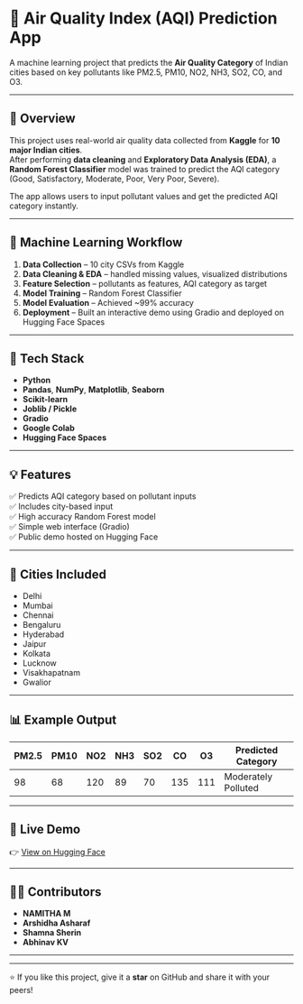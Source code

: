 # 🌿 Air Quality Index (AQI) Prediction App

A machine learning project that predicts the **Air Quality Category** of Indian cities based on key pollutants like PM2.5, PM10, NO2, NH3, SO2, CO, and O3.

---

## 🚀 Overview

This project uses real-world air quality data collected from **Kaggle** for **10 major Indian cities**.  
After performing **data cleaning** and **Exploratory Data Analysis (EDA)**, a **Random Forest Classifier** model was trained to predict the AQI category (Good, Satisfactory, Moderate, Poor, Very Poor, Severe).

The app allows users to input pollutant values and get the predicted AQI category instantly.

---

## 🧠 Machine Learning Workflow

1. **Data Collection** – 10 city CSVs from Kaggle  
2. **Data Cleaning & EDA** – handled missing values, visualized distributions  
3. **Feature Selection** – pollutants as features, AQI category as target  
4. **Model Training** – Random Forest Classifier  
5. **Model Evaluation** – Achieved ~99% accuracy  
6. **Deployment** – Built an interactive demo using Gradio and deployed on Hugging Face Spaces  

---

## 🧰 Tech Stack

- **Python**
- **Pandas**, **NumPy**, **Matplotlib**, **Seaborn**
- **Scikit-learn**
- **Joblib / Pickle**
- **Gradio**
- **Google Colab**
- **Hugging Face Spaces**

---

## 💡 Features

✅ Predicts AQI category based on pollutant inputs  
✅ Includes city-based input  
✅ High accuracy Random Forest model  
✅ Simple web interface (Gradio)  
✅ Public demo hosted on Hugging Face  

---

## 🌆 Cities Included

- Delhi  
- Mumbai  
- Chennai  
- Bengaluru  
- Hyderabad  
- Jaipur  
- Kolkata  
- Lucknow  
- Visakhapatnam  
- Gwalior  

---

## 📊 Example Output

| PM2.5 | PM10 | NO2 | NH3 | SO2 | CO | O3 | Predicted Category |
|-------|------|-----|-----|-----|----|----|--------------------|
| 98 | 68 | 120 | 89 | 70 | 135 | 111 | Moderately Polluted |

---

## 🔗 Live Demo

👉 [View on Hugging Face](https://huggingface.co/spaces/Namithh/AQI-Predictor-project)

---

## 👨‍💻 Contributors

- **NAMITHA M**
- **Arshidha Asharaf**
- **Shamna Sherin**
- **Abhinav KV**

---


---

⭐ If you like this project, give it a **star** on GitHub and share it with your peers!
